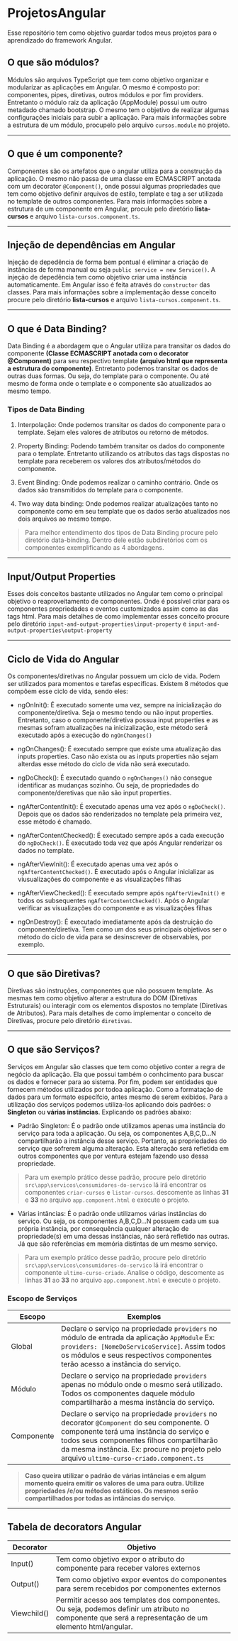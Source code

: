 # ProjetosAngular
Esse repositório tem como objetivo guardar todos meus projetos para o aprendizado do framework Angular.

## O que são módulos?
Módulos são arquivos TypeScript que tem como objetivo organizar e modularizar as aplicações em Angular.
O mesmo é composto por: componentes, pipes, diretivas, outros módulos e por fim providers. Entretanto o módulo raiz da aplicação (AppModule) possui um outro metadado chamado bootstrap. O mesmo tem o objetivo de realizar algumas configurações iniciais para subir a aplicação. Para mais informações sobre a estrutura de um módulo, procupelo pelo arquivo `cursos.module` no projeto.

<hr>

## O que é um componente?
Componentes são os artefatos que o angular utiliza para a construção da aplicação.
O mesmo não passa de uma classe em ECMASCRIPT anotada com um decorator `@Component()`, onde
possui algumas propriedades que tem como objetivo definir arquivos de estilo, template e tag
a ser utilizada no template de outros componentes. Para mais informações sobre a estrutura de um componente
em Angular, procule pelo diretório **lista-cursos** e arquivo `lista-cursos.component.ts`.

<hr>

## Injeção de dependências em Angular
Injeção de depedência de forma bem pontual é eliminar a criação de instâncias de forma manual
ou seja `public service = new Service()`. A injeção de depedência tem como objetivo criar uma instância
automaticamente. Em Angular isso é feita através do `constructor` das classes. Para mais informações sobre
a implementação desse conceito procure pelo diretório **lista-cursos** e arquivo `lista-cursos.component.ts`.

<hr>

## O que é Data Binding?
Data Binding é a abordagem que o Angular utiliza para transitar os dados do componente **(Classe ECMASCRIPT anotada com o decorator @Component)** para seu respectivo template **(arquivo html que representa a estrutura do componente)**. Entretanto podemos transitar os dados de outras duas formas. Ou seja, do template para o componente. Ou até mesmo de forma onde o template e o componente são atualizados ao mesmo tempo.

### Tipos de Data Binding
1. Interpolação: Onde podemos transitar os dados do componente para o template. Sejam eles valores de atributos ou retorno de métodos.

2. Property Binding: Podendo também transitar os dados do componente para o template. Entretanto utilizando os atributos das tags dispostas no template
para receberem os valores dos atributos/métodos do componente.

3. Event Binding: Onde podemos realizar o caminho contrário. Onde os dados são transmitidos do template para o componente.

4. Two way data binding: Onde podemos realizar atualizações tanto no componente como em seu template que os dados serão atualizados nos dois arquivos ao mesmo tempo.

> Para melhor entendimento dos tipos de Data Binding procure pelo diretório data-binding. 
> Dentro dele estão subdiretórios com os componentes exemplificando as 4 abordagens.

<hr>

## Input/Output Properties
Esses dois conceitos bastante utilizados no Angular tem como o principal objetivo o reaproveitamento de componentes.
Onde é possível criar para os componentes propriedades e eventos customizados assim como as das tags html. Para mais detalhes
de como implementar esses conceito procure pelo diretório `input-and-output-properties\input-property` e `input-and-output-properties\output-property`

<hr>

## Ciclo de Vida do Angular
Os componentes/diretivas no Angular possuem um ciclo de vida. Podem ser utilizados para momentos e tarefas específicas.
Existem 8 métodos que compõem esse ciclo de vida, sendo eles:

* ngOnInit(): É executado somente uma vez, sempre na inicialização do componente/diretiva. Seja o mesmo tendo ou não input properties. Entretanto,
caso o componente/diretiva possua input properties e as mesmas sofram atualizações na inicizalização,
este método será executado após a execução do `ngOnChanges()`<br>

* ngOnChanges(): É executado sempre que existe uma atualização das inputs properties. Caso não exista ou as inputs properties não sejam alterdas
esse método do ciclo de vida não será executado.<br>

* ngDoCheck(): É executado quando o `ngOnChanges()` não consegue identificar as mudanças sozinho. Ou seja, de propriedades do componente/deretivas que não
são input properties. <br>

* ngAfterContentInit(): É executado apenas uma vez após o `ngDoCheck()`. Depois que os dados são renderizados no template pela primeira vez, esse método é chamado. <br>

* ngAfterContentChecked(): É executado sempre após a cada execução do `ngDoCheck()`. É executado toda vez que após Angular renderizar os dados no template.

* ngAfterViewInit(): É executado apenas uma vez após o `ngAfterContentChecked()`. É executado após o Angular inicializar as viusualizações do componente e as visualizações filhas<br>

* ngAfterViewChecked(): É executado sempre após `ngAfterViewInit()` e todos os subsequentes `ngAfterContentChecked()`. Após o Angular verificar as visualizações do componente e as visualizações filhas<br>

* ngOnDestroy(): É executado imediatamente após da destruição do componente/diretiva. Tem como um dos seus principais objetivos ser o método do ciclo de vida para se desinscrever de observables, por exemplo.

<hr>

## O que são Diretivas?
Diretivas são instruções, componentes que não possuem template. As mesmas tem como objetivo alterar a estrutura do DOM (Diretivas Estruturais) ou interagir com os elementos dispostos no template (Diretivas de Atributos). Para mais detalhes de como implementar o conceito de Diretivas, procure pelo diretório `diretivas`.

<hr>

## O que são Serviços?
Serviços em Angular são classes que tem como objetivo conter a regra de negócio da aplicação. Ela que possui também o conhcimento para buscar os dados e fornecer para ao sistema. Por fim, podem ser entidades que fornecem métodos utilizados por todoa aplicação. Como a formatação de dados para um formato específcio, antes mesmo de serem exibidos. Para a utilização dos serviços podemos utiliza-los aplicando dois padrões: o **Singleton** ou **várias instâncias**. Explicando os padrões abaixo:

* Padrão Singleton: É o padrão onde utilizamos apenas uma instância do serviço para toda a aplicação. Ou seja, os componentes A,B,C,D...N compartilharão a instância desse serviço. Portanto, as propriedades do serviço que sofrerem alguma alteração. Esta alteração será refletida em outros componentes que por ventura estejam fazendo uso dessa propriedade. 

> Para um exemplo prático desse padrão, procure pelo diretório `src\app\servicos\consumidores-do-servico` lá irá encontrar os componentes `criar-cursos` e `listar-cursos`.
> descomente as linhas **31** e **33** no arquivo `app.component.html` e execute o projeto.

* Várias intâncias: É o padrão onde utilizamos várias instâncias do serviço. Ou seja, os componentes A,B,C,D...N possuem cada um sua própria instância, por consequência qualquer alteração de propriedade(s) em uma dessas instâncias, não será refletido nas outras. Já que são referências em memória distintas de um mesmo serviço.

> Para um exemplo prático desse padrão, procure pelo diretório `src\app\servicos\consumidores-do-servico` lá irá encontrar o componente `ultimo-curso-criado`. Analise o código, 
> descomente as linhas **31** ao **33** no arquivo `app.component.html` e execute o projeto.

### Escopo de Serviços
Escopo     | Exemplos
-----------| --------
Global     | Declare o serviço na propriedade `providers` no módulo de entrada da aplicação `AppModule` Ex: `providers: [NomeDoServicoService]`. Assim todos os módulos e seus respectivos componentes terão acesso a instância do serviço.
Módulo     | Declare o serviço na propriedade `providers` apenas no módulo onde o mesmo será utilizado. Todos os componentes daquele módulo compartilharão a mesma instância do serviço.
Componente | Declare o serviço na propriedade `providers` no decorator `@Component` do seu componente. O componente terá uma instância do serviço e todos seus componentes filhos compartilharão da mesma instância. Ex: procure no projeto pelo arquivo `ultimo-curso-criado.component.ts`


> **Caso queira utilizar o padrão de várias intâncias e em algum momento queira emitir os valores de uma para outra. Utilize propriedades /e/ou métodos estáticos. Os mesmos**
> **serão compartilhados por todas as intâncias do serviço**.

<hr>

## Tabela de decorators Angular

Decorator   | Objetivo
---------   | --------
Input()     | Tem como objetivo expor o atributo do componente para receber valores externos
Output()    | Tem como objetivo expor eventos do componentes para serem recebidos por componentes externos
Viewchild() | Permitir acesso aos templates dos componentes. Ou seja, podemos definir um atributo no componente que será a representação de um elemento html/angular.

